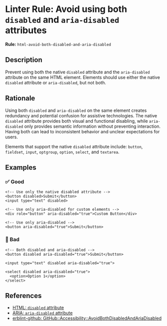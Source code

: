 # Linter Rule: Avoid using both `disabled` and `aria-disabled` attributes

**Rule:** `html-avoid-both-disabled-and-aria-disabled`

## Description

Prevent using both the native `disabled` attribute and the `aria-disabled` attribute on the same HTML element. Elements should use either the native `disabled` attribute or `aria-disabled`, but not both.

## Rationale

Using both `disabled` and `aria-disabled` on the same element creates redundancy and potential confusion for assistive technologies. The native `disabled` attribute provides both visual and functional disabling, while `aria-disabled` only provides semantic information without preventing interaction. Having both can lead to inconsistent behavior and unclear expectations for users.

Elements that support the native `disabled` attribute include: `button`, `fieldset`, `input`, `optgroup`, `option`, `select`, and `textarea`.

## Examples

### ✅ Good

```erb
<!-- Use only the native disabled attribute -->
<button disabled>Submit</button>
<input type="text" disabled>

<!-- Use only aria-disabled for custom elements -->
<div role="button" aria-disabled="true">Custom Button</div>

<!-- Use only aria-disabled -->
<button aria-disabled="true">Submit</button>
```

### 🚫 Bad

```erb
<!-- Both disabled and aria-disabled -->
<button disabled aria-disabled="true">Submit</button>

<input type="text" disabled aria-disabled="true">

<select disabled aria-disabled="true">
  <option>Option 1</option>
</select>
```

## References

- [HTML: `disabled` attribute](https://developer.mozilla.org/en-US/docs/Web/HTML/Attributes/disabled)
- [ARIA: `aria-disabled` attribute](https://developer.mozilla.org/en-US/docs/Web/Accessibility/ARIA/Reference/Attributes/aria-disabled)
- [erblint-github: GitHub::Accessibility::AvoidBothDisabledAndAriaDisabled](https://github.com/github/erblint-github/blob/main/docs/rules/accessibility/avoid-both-disabled-and-aria-disabled.md)
